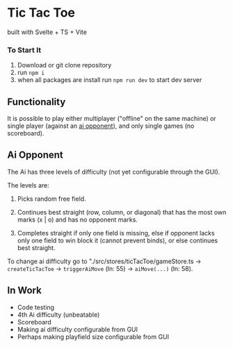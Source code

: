 # Tic Tac Toe 

built with Svelte + TS + Vite

### To Start It

1. Download or git clone repository
2. run `npm i`
3. when all packages are install run `npm run dev` to start dev server

## Functionality

It is possible to play either multiplayer ("offline" on the same machine) or single player (against an [ai opponent](#ai-opponent)), and only single games (no scoreboard).

## Ai Opponent

The Ai has three levels of difficulty (not yet configurable through the GUI).

The levels are:

1. Picks random free field.

2. Continues best straight (row, column, or diagonal) that has the most own marks (x | o) and has no opponent marks.

3. Completes straight if only one field is missing, else if opponent lacks only one field to win block it (cannot prevent binds), or else continues best straight.

To change ai difficulty go to "./src/stores/ticTacToe/gameStore.ts -> `createTicTacToe` -> `triggerAiMove` (ln: 55) -> `aiMove(...)` (ln: 58).

## In Work

- Code testing
- 4th Ai difficulty (unbeatable)
- Scoreboard
- Making ai difficulty configurable from GUI
- Perhaps making playfield size configurable from GUI
